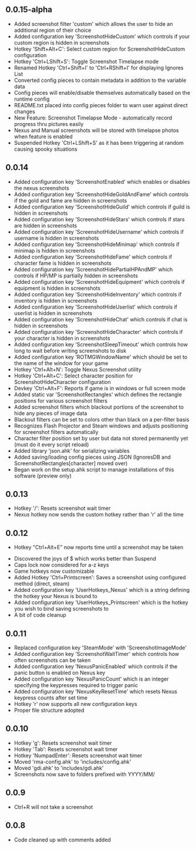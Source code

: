 ## 0.0.15-alpha
+ Added screenshot filter 'custom' which allows the user to hide an additional region of their choice
+ Added configuration key 'ScreenshotHideCustom' which controls if your custom region is hidden in screenshots
+ Hotkey 'Shift+Alt+C': Select custom region for ScreenshotHideCustom configuration
+ Hotkey 'Ctrl+LShift+S': Toggle Screenshot Timelapse mode
+ Renamed Hotkey 'Ctrl+Shift+I' to 'Ctrl+RShift+I' for displaying Ignores List
+ Converted config pieces to contain metadata in addition to the variable data
+ Config pieces will enable/disable themselves automatically based on the runtime config
+ README.txt placed into config pieces folder to warn user against direct changes
+ New Feature: Screenshot Timelapse Mode - automatically record progress thru pictures easily
+ Nexus and Manual screenshots will be stored with timelapse photos when feature is enabled
+ Suspended Hotkey 'Ctrl+LShift+S' as it has been triggering at random causing spooky situations

## 0.0.14
+ Added configuration key 'ScreenshotEnabled' which enables or disables the nexus screenshots
+ Added configuration key 'ScreenshotHideGoldAndFame' which controls if the gold and fame are hidden in screenshots
+ Added configuration key 'ScreenshotHideGuild' which controls if guild is hidden in screenshots
+ Added configuration key 'ScreenshotHideStars' which controls if stars are hidden in screenshots
+ Added configuration key 'ScreenshotHideUsername' which controls if username is hidden in screenshots
+ Added configuration key 'ScreenshotHideMinimap' which controls if minimap is hidden in screenshots
+ Added configuration key 'ScreenshotHideFame' which controls if character fame is hidden in screenshots
+ Added configuration key 'ScreenshotHidePartialHPAndMP' which controls if HP/MP is partially hidden in screenshots
+ Added configuration key 'ScreenshotHideEquipment' which controls if equipment is hidden in screenshots
+ Added configuration key 'ScreenshotHideInventory' which controls if inventory is hidden in screenshots
+ Added configuration key 'ScreenshotHideUserlist' which controls if userlist is hidden in screenshots
+ Added configuration key 'ScreenshotHideChat' which controls if chat is hidden in screenshots
+ Added configuration key 'ScreenshotHideCharacter' which controls if your character is hidden in screenshots
+ Added configuration key 'ScreenshotSleepTimeout' which controls how long to wait before writing screenshots to disk
+ Added configuration key 'ROTMGWindowName' which should be set to the name of the window for your game
+ Hotkey 'Ctrl+Alt+N': Toggle Nexus Screenshot utility
+ Hotkey 'Ctrl+Alt+C': Select character position for ScreenshotHideCharacter configuration
+ Devkey 'Ctrl+Alt+F': Reports if game is in windows or full screen mode
+ Added static var 'ScreenshotRectangles' which defines the rectangle positions for various screenshot filters
+ Added screenshot filters which blackout portions of the screenshot to hide any pieces of image data
+ Blackout filters can be set to colors other than black on a per-filter basis
+ Recognizes Flash Projector and Steam windows and adjusts positioning for screenshot filters automatically
+ Character filter position set by user but data not stored permanently yet (must do it every script reload)
+ Added library 'json.ahk' for serializing variables
+ Added saving/loading config pieces using JSON (IgnoresDB and ScreenshotRectangles[character] moved over)
+ Began work on the setup.ahk script to manage installations of this software (preview only)

## 0.0.13
+ Hotkey '/': Resets screenshot wait timer
+ Nexus hotkey now sends the custom hotkey rather than 'r' all the time

## 0.0.12
* Hotkey "Ctrl+Alt+E" now reports time until a screenshot may be taken
+ Discovered the joys of $ which works better than Suspend
+ Caps lock now considered for a-z keys
+ Game hotkeys now customizable
+ Added Hotkey 'Ctrl+Printscreen': Saves a screenshot using configured method (direct, steam)
+ Added configuration key 'UserHotkeys_Nexus' which is a string defining the hotkey your Nexus is bound to
+ Added configuration key 'UserHotkeys_Printscreen' which is the hotkey you wish to bind saving screenshots to
+ A bit of code cleanup

## 0.0.11
* Replaced configuration key 'SteamMode' with 'ScreenshotImageMode'
* Added configuration key 'ScreenshotWaitTimer' which controls how often screenshots can be taken
* Added configuration key 'NexusPanicEnabled' which controls if the panic button is enabled on Nexus key
* Added configuration key 'NexusPanicCount' which is an integer specifying the keypresses required to trigger panic
* Added configuration key 'NexusKeyResetTime' which resets Nexus keypress counts after set time
* Hotkey 'r' now supports all new configuration keys
* Proper file structure adopted

## 0.0.10
* Hotkey 'g': Resets screenshot wait timer
* Hotkey 'Tab': Resets screenshot wait timer
* Hotkey 'NumpadEnter': Resets screenshot wait timer
* Moved 'rma-config.ahk' to 'includes/config.ahk'
* Moved 'gdi.ahk' to 'includes/gdi.ahk'
* Screenshots now save to folders prefixed with YYYY/MM/

## 0.0.9
* Ctrl+R will not take a screenshot

## 0.0.8
* Code cleaned up with comments added
